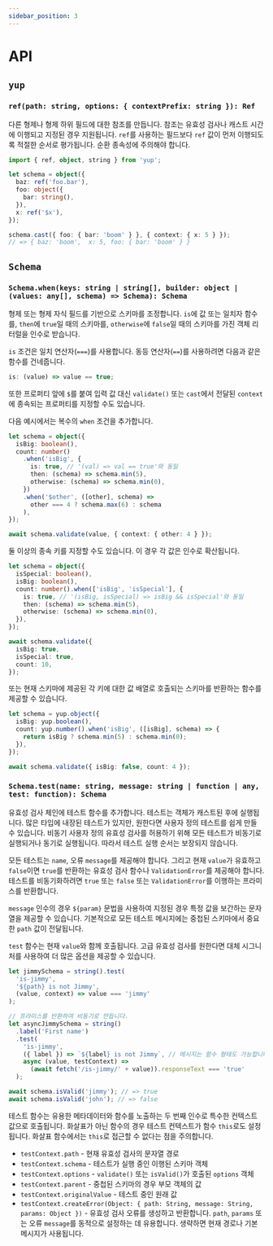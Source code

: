 ```yaml
---
sidebar_position: 3
---
```


# API

## `yup`

### `ref(path: string, options: { contextPrefix: string }): Ref`

다른 형제나 형제 하위 필드에 대한 참조를 만듭니다. 참조는 유효성 검사나 캐스트 시간에 이행되고 지정된 경우 지원됩니다. `ref`를 사용하는 필드보다 `ref` 값이 먼저 이행되도록 적절한 순서로 평가됩니다. 순환 종속성에 주의해야 합니다.

```typescript
import { ref, object, string } from 'yup';

let schema = object({
  baz: ref('foo.bar'),
  foo: object({
    bar: string(),
  }),
  x: ref('$x'),
});

schema.cast({ foo: { bar: 'boom' } }, { context: { x: 5 } });
// => { baz: 'boom',  x: 5, foo: { bar: 'boom' } }
```

## `Schema`

### `Schema.when(keys: string | string[], builder: object | (values: any[], schema) => Schema): Schema`

형제 또는 형제 자식 필드를 기반으로 스키마를 조정합니다. `is`에 값 또는 일치자 함수를, `then`에 `true`일 때의 스키마를, `otherwise`에 `false`일 때의 스키마를 가진 객체 리터럴을 인수로 받습니다.

`is` 조건은 일치 연산자(`===`)를 사용합니다. 동등 연산자(`==`)를 사용하려면 다음과 같은 함수를 건네줍니다.

```typescript
is: (value) => value == true;
```

또한 프로퍼티 앞에 `$`를 붙여 입력 값 대신 `validate()` 또는 `cast`에서 전달된 `context`에 종속되는 프로퍼티를 지정할 수도 있습니다.

다음 예시에서는 복수의 `when` 조건을 추가합니다.

```typescript
let schema = object({
  isBig: boolean(),
  count: number()
    .when('isBig', {
      is: true, // '(val) => val == true'와 동일
      then: (schema) => schema.min(5),
      otherwise: (schema) => schema.min(0),
    })
    .when('$other', ([other], schema) =>
      other === 4 ? schema.max(6) : schema
    ),
});

await schema.validate(value, { context: { other: 4 } });
```

둘 이상의 종속 키를 지정할 수도 있습니다. 이 경우 각 값은 인수로 확산됩니다.

```typescript
let schema = object({
  isSpecial: boolean(),
  isBig: boolean(),
  count: number().when(['isBig', 'isSpecial'], {
    is: true, // '(isBig, isSpecial) => isBig && isSpecial'와 동일
    then: (schema) => schema.min(5),
    otherwise: (schema) => schema.min(0),
  }),
});

await schema.validate({
  isBig: true,
  isSpecial: true,
  count: 10,
});
```

또는 현재 스키마에 제공된 각 키에 대한 값 배열로 호출되는 스키마를 반환하는 함수를 제공할 수 있습니다.

```typescript
let schema = yup.object({
  isBig: yup.boolean(),
  count: yup.number().when('isBig', ([isBig], schema) => {
    return isBig ? schema.min(5) : schema.min(0);
  }),
});

await schema.validate({ isBig: false, count: 4 });
```

### `Schema.test(name: string, message: string | function | any, test: function): Schema`

유효성 검사 체인에 테스트 함수를 추가합니다. 테스트는 객체가 캐스트된 후에 실행됩니다. 많은 타입에 내장된 테스트가 있지만, 원한다면 사용자 정의 테스트를 쉽게 만들 수 있습니다. 비동기 사용자 정의 유효성 검사를 허용하기 위해 모든 테스트가 비동기로 실행되거나 동기로 실행됩니다. 따라서 테스트 실행 순서는 보장되지 않습니다.

모든 테스트는 `name`, 오류 `message`를 제공해야 합니다. 그리고 현재 `value`가 유효하고 `false`이면 `true`를 반환하는 유효성 검사 함수나 `ValidationError`를 제공해야 합니다. 테스트를 비동기화하려면 `true` 또는 `false` 또는 `ValidationError`를 이행하는 프라미스를 반환합니다.

`message` 인수의 경우 `${param}` 문법을 사용하여 지정된 경우 특정 값을 보간하는 문자열을 제공할 수 있습니다. 기본적으로 모든 테스트 메시지에는 중첩된 스키마에서 중요한 `path` 값이 전달됩니다.

`test` 함수는 현재 `value`와 함께 호출됩니다. 고급 유효성 검사를 원한다면 대체 시그니처를 사용하여 더 많은 옵션을 제공할 수 있습니다.

```typescript
let jimmySchema = string().test(
  'is-jimmy',
  '${path} is not Jimmy',
  (value, context) => value === 'jimmy'
);

// 프라미스를 반환하여 비동기로 만듭니다.
let asyncJimmySchema = string()
  .label('First name')
  .test(
    'is-jimmy',
    ({ label }) => `${label} is not Jimmy`, // 메시지는 함수 형태도 가능합니다.
    async (value, testContext) =>
      (await fetch('/is-jimmy/' + value)).responseText === 'true'
  );

await schema.isValid('jimmy'); // => true
await schema.isValid('john'); // => false
```

테스트 함수는 유용한 메타데이터와 함수를 노출하는 두 번째 인수로 특수한 컨텍스트 값으로 호출됩니다. 화살표가 아닌 함수의 경우 테스트 컨텍스트가 함수 `this`로도 설정됩니다. 화살표 함수에서는 `this`로 접근할 수 없다는 점을 주의합니다.

- `testContext.path` - 현재 유효성 검사의 문자열 경로
- `testContext.schema` - 테스트가 실행 중인 이행된 스키마 객체
- `testContext.options` - `validate()` 또는 `isValid()`가 호출된 `options` 객체
- `testContext.parent` - 중첩된 스키마의 경우 부모 객체의 값
- `testContext.originalValue` - 테스트 중인 원래 값
- `testContext.createError(Object: { path: String, message: String, params: Object })` - 유효성 검사 오류를 생성하고 반환합니다. `path`, `params` 또는 오류 `message`를 동적으로 설정하는 데 유용합니다. 생략하면 현재 경로나 기본 메시지가 사용됩니다.
